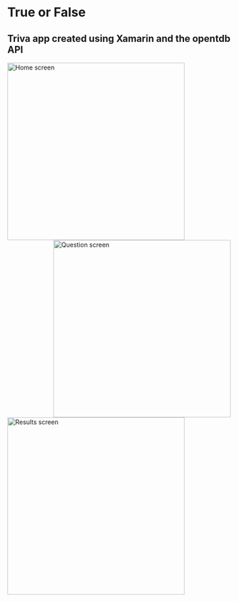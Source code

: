 # True or False
## Triva app created using Xamarin and the opentdb API

<img src="https://i.imgur.com/pL6hkrB.png" align="left" alt="Home screen" width="400">
<img src="https://i.imgur.com/NWclyar.png" align="right" alt="Question screen" width="400">
<br></br>
<img src="https://i.imgur.com/1SOcLKl.png" alt="Results screen" width="400">